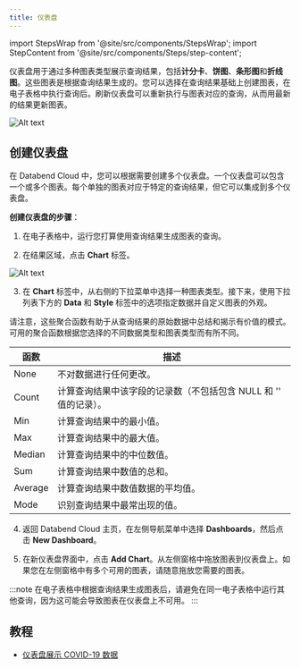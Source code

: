 ```yaml
---
title: 仪表盘
---
```

import StepsWrap from '@site/src/components/StepsWrap';
import StepContent from '@site/src/components/Steps/step-content';

仪表盘用于通过多种图表类型展示查询结果，包括**计分卡**、**饼图**、**条形图**和**折线图**。这些图表是根据查询结果生成的。您可以选择在查询结果基础上创建图表，在电子表格中执行查询后。刷新仪表盘可以重新执行与图表对应的查询，从而用最新的结果更新图表。

![Alt text](@site/static/img/documents/dashboard/dashboard.png)

## 创建仪表盘

在 Databend Cloud 中，您可以根据需要创建多个仪表盘。一个仪表盘可以包含一个或多个图表。每个单独的图表对应于特定的查询结果，但它可以集成到多个仪表盘。

**创建仪表盘的步骤**：

1. 在电子表格中，运行您打算使用查询结果生成图表的查询。

2. 在结果区域，点击 **Chart** 标签。

![Alt text](@site/static/img/documents/dashboard/chart-btn.png)

3. 在 **Chart** 标签中，从右侧的下拉菜单中选择一种图表类型。接下来，使用下拉列表下方的 **Data** 和 **Style** 标签中的选项指定数据并自定义图表的外观。

请注意，这些聚合函数有助于从查询结果的原始数据中总结和揭示有价值的模式。可用的聚合函数根据您选择的不同数据类型和图表类型而有所不同。

| 函数                 | 描述                                                         |
|----------------------|--------------------------------------------------------------|
| None                 | 不对数据进行任何更改。                                       |
| Count                | 计算查询结果中该字段的记录数（不包括包含 NULL 和 '' 值的记录）。 |
| Min                  | 计算查询结果中的最小值。                                     |
| Max                  | 计算查询结果中的最大值。                                     |
| Median               | 计算查询结果中的中位数值。                                   |
| Sum                  | 计算查询结果中数值的总和。                                   |
| Average              | 计算查询结果中数值数据的平均值。                             |
| Mode                 | 识别查询结果中最常出现的值。                                 |

4. 返回 Databend Cloud 主页，在左侧导航菜单中选择 **Dashboards**，然后点击 **New Dashboard**。

5. 在新仪表盘界面中，点击 **Add Chart**。从左侧窗格中拖放图表到仪表盘上。如果您在左侧窗格中有多个可用的图表，请随意拖放您需要的图表。

:::note
在电子表格中根据查询结果生成图表后，请避免在同一电子表格中运行其他查询，因为这可能会导致图表在仪表盘上不可用。
:::

## 教程

- [仪表盘展示 COVID-19 数据](/tutorials/databend-cloud/dashboard)